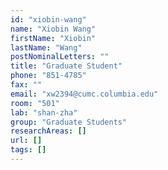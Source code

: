 ```yaml
---
id: "xiobin-wang"
name: "Xiobin Wang"
firstName: "Xiobin"
lastName: "Wang"
postNominalLetters: ""
title: "Graduate Student"
phone: "851-4785"
fax: ""
email: "xw2394@cumc.columbia.edu"
room: "501"
lab: "shan-zha"
group: "Graduate Students"
researchAreas: []
url: []
tags: []
---
```

